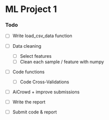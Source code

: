 # ML Project 1
### Todo

- [ ] Write load_csv_data function
- [ ] Data cleaning
    -  [ ] Select features
    -  [ ] Clean each sample / feature with numpy
- [ ] Code functions
    -  [ ] Code Cross-Validations 
- [ ] AiCrowd + improve submissions
- [ ] Write the report
- [ ] Submit code & report
  
